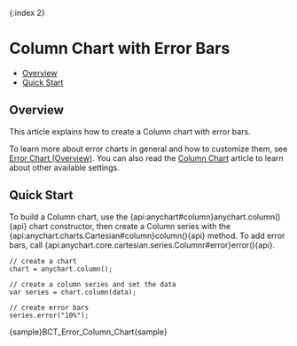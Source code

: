 {:index 2}
# Column Chart with Error Bars

* [Overview](#overview)
* [Quick Start](#quick_start)

## Overview

This article explains how to create a Column chart with error bars.

To learn more about error charts in general and how to customize them, see [Error Chart (Overview)](Overview). You can also read the [Column Chart](../Column_Chart) article to learn about other available settings.

## Quick Start

To build a Column chart, use the {api:anychart#column}anychart.column(){api} chart constructor, then create a Column series with the {api:anychart.charts.Cartesian#column}column(){api} method. To add error bars, call {api:anychart.core.cartesian.series.Columnr#error}error(){api}.

```
// create a chart
chart = anychart.column();

// create a column series and set the data
var series = chart.column(data);

// create error bars
series.error("10%");
```

{sample}BCT\_Error\_Column\_Chart{sample}
